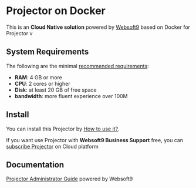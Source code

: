 # Projector on Docker  

This is an **Cloud Native solution** powered by [Websoft9](https://www.websoft9.com) based on Docker for Projector v

## System Requirements

The following are the minimal [recommended requirements](https://github.com/projector/docker#recommended-system-requirements):

* **RAM**: 4 GB or more
* **CPU**: 2 cores or higher
* **Disk**: at least 20 GB of free space
* **bandwidth**: more fluent experience over 100M  

## Install

You can install this Projector by [How to use it?](https://github.com/Websoft9/docker-library#how-to-use-it).   

If you want use Projector with **Websoft9 Business Support** free, you can [subscribe Projector](https://www.websoft9.com/apps) on Cloud platform

## Documentation

[Projector Administrator Guide](https://support.websoft9.com/docs/projector) powered by Websoft9
